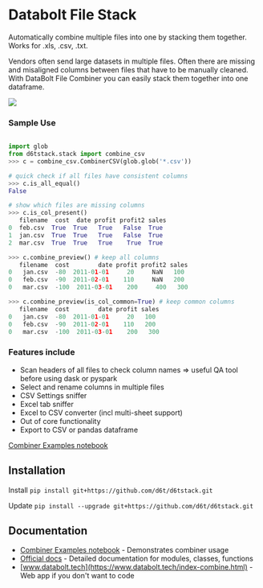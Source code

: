 # Databolt File Stack

Automatically combine multiple files into one by stacking them together. Works for .xls, .csv, .txt.

Vendors often send large datasets in multiple files. Often there are missing and misaligned columns between files that have to be manually cleaned. With DataBolt File Combiner you can easily stack them together into one dataframe.

![](https://www.databolt.tech/images/combiner-landing-git.png)

### Sample Use

```python

import glob
from d6tstack.stack import combine_csv
>>> c = combine_csv.CombinerCSV(glob.glob('*.csv'))

# quick check if all files have consistent columns
>>> c.is_all_equal()
False

# show which files are missing columns
>>> c.is_col_present()
   filename  cost  date profit profit2 sales
0  feb.csv  True  True   True   False  True
1  jan.csv  True  True   True   False  True
2  mar.csv  True  True   True    True  True

>>> c.combine_preview() # keep all columns
   filename  cost        date profit profit2 sales
0   jan.csv  -80  2011-01-01     20     NaN   100
0   feb.csv  -90  2011-02-01    110     NaN   200
0   mar.csv  -100  2011-03-01    200     400   300

>>> c.combine_preview(is_col_common=True) # keep common columns
   filename  cost        date profit sales
0   jan.csv  -80  2011-01-01     20   100
0   feb.csv  -90  2011-02-01    110   200
0   mar.csv  -100  2011-03-01    200   300

```


### Features include

* Scan headers of all files to check column names => useful QA tool before using dask or pyspark
* Select and rename columns in multiple files
* CSV Settings sniffer
* Excel tab sniffer
* Excel to CSV converter (incl multi-sheet support)
* Out of core functionality
* Export to CSV or pandas dataframe

[Combiner Examples notebook](https://github.com/d6t/d6tstack/blob/master/examples-combiner.ipynb)


## Installation

Install `pip install git+https://github.com/d6t/d6tstack.git`

Update `pip install --upgrade git+https://github.com/d6t/d6tstack.git`


## Documentation

*  [Combiner Examples notebook](https://github.com/d6t/d6tstack/blob/master/examples-combiner.ipynb) - Demonstrates combiner usage
*  [Official docs](http://d6tstack.readthedocs.io/en/latest/index.html) - Detailed documentation for modules, classes, functions
*  [www.databolt.tech](https://www.databolt.tech/index-combine.html) - Web app if you don't want to code
